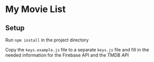 # My Movie List

## Setup
Run `npm install` in the project directory

Copy the `keys.example.js` file to a separate `keys.js` file and fill in the needed information for the Firebase API and the TMDB API